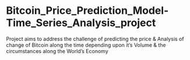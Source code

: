# Bitcoin_Price_Prediction_Model-Time_Series_Analysis_project
Project aims to address the challenge of predicting the price &amp; Analysis of change of Bitcoin along the time depending upon it’s Volume &amp; the circumstances along the World’s Economy
